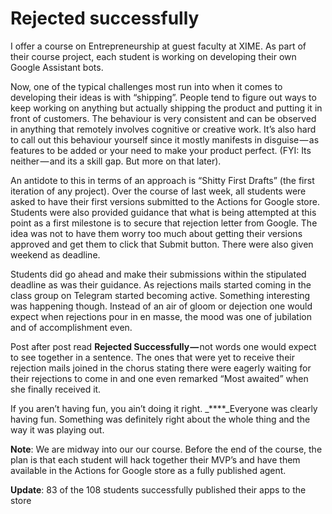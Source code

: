 # Rejected successfully

I offer a course on Entrepreneurship at guest faculty at XIME. As part of their course project, each student is working on developing their own Google Assistant bots.

Now, one of the typical challenges most run into when it comes to developing their ideas is with “shipping”. People tend to figure out ways to keep working on anything but actually shipping the product and putting it in front of customers. The behaviour is very consistent and can be observed in anything that remotely involves cognitive or creative work. It’s also hard to call out this behaviour yourself since it mostly manifests in disguise — as features to be added or your need to make your product perfect. \(FYI: Its neither — and its a skill gap. But more on that later\).

An antidote to this in terms of an approach is “Shitty First Drafts” \(the first iteration of any project\). Over the course of last week, all students were asked to have their first versions submitted to the Actions for Google store. Students were also provided guidance that what is being attempted at this point as a first milestone is to secure that rejection letter from Google. The idea was not to have them worry too much about getting their versions approved and get them to click that Submit button. There were also given weekend as deadline.

Students did go ahead and make their submissions within the stipulated deadline as was their guidance. As rejections mails started coming in the class group on Telegram started becoming active. Something interesting was happening though. Instead of an air of gloom or dejection one would expect when rejections pour in en masse, the mood was one of jubilation and of accomplishment even.

Post after post read **Rejected Successfully —** not words one would expect to see together in a sentence. The ones that were yet to receive their rejection mails joined in the chorus stating there were eagerly waiting for their rejections to come in and one even remarked “Most awaited” when she finally received it.

If you aren’t having fun, you ain’t doing it right. _****_Everyone was clearly having fun. Something was definitely right about the whole thing and the way it was playing out.

**Note**: We are midway into our our course. Before the end of the course, the plan is that each student will hack together their MVP’s and have them available in the Actions for Google store as a fully published agent.

**Update**: 83 of the 108 students successfully published their apps to the store

